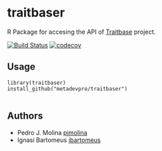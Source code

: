 # traitbaser

R Package for accesing the API of [Traitbase](https://www.traitbase.info) project.

[![Build Status](https://travis-ci.org/metadevpro/traitbaser.svg?branch=master)](https://travis-ci.org/metadevpro/traitbaser)
[![codecov](https://codecov.io/gh/metadevpro/traitbaser/branch/master/graph/badge.svg)](https://codecov.io/gh/metadevpro/traitbaser)

## Usage

```
library(traitbaser)
install_github("metadevpro/traitbaser")


```

## Authors

- Pedro J. Molina [pjmolina](https://github.com/pjmolina)
- Ignasi Bartomeus [ibartomeus](https://github.com/ibartomeus)
